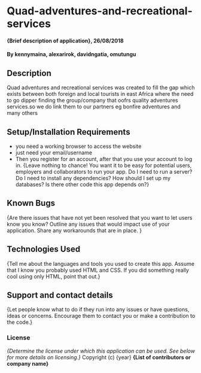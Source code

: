# Quad-adventures-and-recreational-services 
#### {Brief description of application}, 26/08/2018
#### By **kennymaina, alexarirok, davidngatia, omutungu**
## Description
Quad adventures and recreational services was created to fill the gap which exists between both foreign and local tourists
in east Africa where the need to go dipper finding the group/company that oofrs quality adventures services.so we do link them to our partners eg bonfire adventures and many others 
## Setup/Installation Requirements
* you need a working browser to access the website
* just need your email/username
* Then you register for an account, after that you use your account to log in.
{Leave nothing to chance! You want it to be easy for potential users, employers and collaborators to run your app. Do I need to run a server? Do I need to install any dependencies? How should I set up my databases? Is there other code this app depends on?}
## Known Bugs
{Are there issues that have not yet been resolved that you want to let users know you know? Outline any issues that would impact use of your application. Share any workarounds that are in place. }
## Technologies Used
{Tell me about the languages and tools you used to create this app. Assume that I know you probably used HTML and CSS. If you did something really cool using only HTML, point that out.}
## Support and contact details
{Let people know what to do if they run into any issues or have questions, ideas or concerns.  Encourage them to contact you or make a contribution to the code.}
### License
*{Determine the license under which this application can be used.  See below for more details on licensing.}*
Copyright (c) {year} **{List of contributors or company name}**
  
